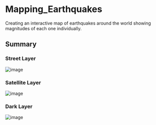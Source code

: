 # Mapping_Earthquakes
Creating an interactive map of earthquakes around the world showing magnitudes of each one individually. 

## Summary 
### Street Layer
![image](https://user-images.githubusercontent.com/95777297/182008298-b412cdc0-8650-4bca-b116-6719c69219be.png)

### Satellite Layer
![image](https://user-images.githubusercontent.com/95777297/182008315-e0752731-0670-41b6-9569-cbb06f47ed8c.png)

### Dark Layer 
![image](https://user-images.githubusercontent.com/95777297/182008324-6cecf51d-cc56-4d89-ac24-4474c7536f88.png)

